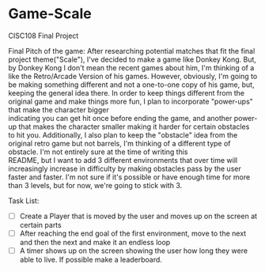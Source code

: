 # Game-Scale
CISC108 Final Project

Final Pitch of the game: 
  After researching potential matches that fit the final project theme("Scale"), I've decided to make a game like Donkey Kong. But, by Donkey Kong I don't mean the recent games about
  him, I'm thinking of a like the Retro/Arcade Version of his games. However, obviously, I'm going to be making something different and not a one-to-one copy of his game, but, 
  keeping the general idea there. In order to keep things different from the original game and make things more fun, I plan to incorporate "power-ups" that make the character bigger     
  indicating you can get hit once before ending the game, and another power-up that makes the character smaller making it harder for certain obstacles to hit you. Additionally, I 
  also plan to keep the "obstacle" idea from the original retro game but not barrels, I'm thinking of a different type of obstacle. I'm not entirely sure at the time of writing this   
  README, but I want to add 3 different environments that over time will increasingly increase in difficulty by making obstacles pass by the user faster and faster. I'm not sure if it's 
  possible or have enough time for more than 3 levels, but for now, we're going to stick with 3. 

Task List:
- [ ] Create a Player that is moved by the user and moves up on the screen at certain parts
- [ ] After reaching the end goal of the first environment, move to the next and then the next and make it an endless loop
- [ ] A timer shows up on the screen showing the user how long they were able to live. If possible make a leaderboard.
